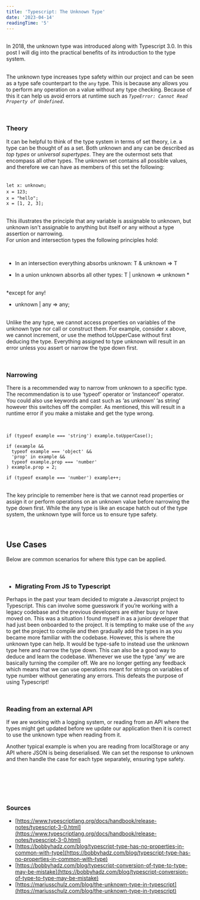 ```yaml
---
title: 'Typescript: The Unknown Type'
date: '2023-04-14'
readingTime: '5'
---
```


&nbsp;  
In 2018, the unknown type was introduced along with Typescript 3.0. In this post I will dig into the practical benefits of its introduction to the type system. 

&nbsp;  
The unknown type increases type safety within our project and can be seen as a type safe counterpart to the `any` type. This is because any allows you to perform any operation on a value without any type checking. Because of this it can help us avoid errors at runtime such as *`TypeError: Cannot Read Property of Undefined.`*

&nbsp;  
### **Theory**
It can be helpful to think of the type system in terms of set theory, i.e. a type can be thought of as a set. Both unknown and any can be described as *top types* or *universal supertypes*. They are the outermost sets that encompass all other types.  The unknown set contains all possible values, and therefore we can have as members of this set the following:  

&nbsp;  
`let x: unknown;`
&nbsp;   
`x = 123;`
&nbsp;  
`x = "hello";`
&nbsp;  
`x = [1, 2, 3];`

&nbsp;  
This illustrates the principle that any variable is assignable to unknown, but unknown isn't assignable to anything but itself or any without a type assertion or narrowing.  
For union and intersection types the following principles hold: 

&nbsp;  
* In an intersection everything absorbs unknown: T & unknown => T

* In a union unknown absorbs all other types: T | unknown => unknown *  

&nbsp;  
*except for any!  

* unknown | any => any;

&nbsp;  
Unlike the any type, we cannot access properties on variables of the unknown type nor call or construct them. For example, consider x above, we cannot increment, or use the method toUpperCase without first deducing the type. Everything assigned to type unknown will result in an error unless you assert or narrow the type down first.

&nbsp; 

### **Narrowing**
There is a recommended way to narrow from unknown to a specific type. The recommendation is to use ‘typeof’ operator or ‘instanceof’ operator. You could also use keywords and cast such as ‘as unknown’ ‘as string’ however this switches off the compiler. As mentioned, this will result in a runtime error if you make a mistake and get the type wrong.  

&nbsp;  

```
if (typeof example === 'string') example.toUpperCase();

if (example &&
  typeof example === 'object' &&
  'prop' in example &&
  typeof example.prop === 'number'
) example.prop = 2;

if (typeof example === 'number') example++;
```


&nbsp;  
The key principle to remember here is that we cannot read properties or assign it or perform operations on an unknown value before narrowing the type down first. While the any type is like an escape hatch out of the type system, the unknown type will force us to ensure type safety. 
  
&nbsp; 
##  **Use Cases**
Below are common scenarios for where this type can be applied.

&nbsp;  
* ### **Migrating From JS to Typescript**
Perhaps in the past your team decided to migrate a Javascript project to Typescript. This can involve some guesswork if you’re working with a legacy codebase and the previous developers are either busy or have moved on. This was a situation I found myself in as a junior developer that had just been onboarded to the project. It is tempting to make use of the `any` to get the project to compile and then gradually add the types in as you became more familiar with the codebase. However, this is where the unknown type can help. It would be type-safe to instead use the unknown type here and narrow the type down. This can also be a good way to deduce and learn the codebase. Whenever we use the type ‘any’ we are basically turning the compiler off. We are no longer getting any feedback which means that we can use operations meant for strings on variables of type number without generating any errors. This defeats the purpose of using Typescript!

&nbsp;  
### **Reading from an external API**
If we are working with a logging system, or reading from an API where the types might get updated before we update our application then it is correct to use the unknown type when reading from it.
 
Another typical example is when you are reading from localStorage or any API where JSON is being deserialised. We can set the response to unknown and then handle the case for each type separately, ensuring type safety. 

&nbsp;  
---
&nbsp;  
### **Sources**

* [https://www.typescriptlang.org/docs/handbook/release-notes/typescript-3-0.html](https://www.typescriptlang.org/docs/handbook/release-notes/typescript-3-0.html)
* [https://bobbyhadz.com/blog/typescript-type-has-no-properties-in-common-with-type](https://bobbyhadz.com/blog/typescript-type-has-no-properties-in-common-with-type)
* [https://bobbyhadz.com/blog/typescript-conversion-of-type-to-type-may-be-mistake](https://bobbyhadz.com/blog/typescript-conversion-of-type-to-type-may-be-mistake)
* [https://mariusschulz.com/blog/the-unknown-type-in-typescript](https://mariusschulz.com/blog/the-unknown-type-in-typescript)

